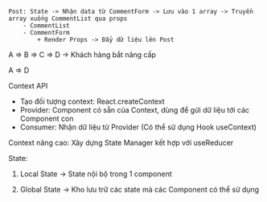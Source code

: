 ```
Post: State -> Nhận data từ CommentForm -> Lưu vào 1 array -> Truyền array xuống CommentList qua props
    - CommentList
    - CommentForm
        + Render Props -> Đẩy dữ liệu lên Post
```

A => B => C => D
-> Khách hàng bắt nâng cấp

A => D

Context API

- Tạo đối tượng context: React.createContext
- Provider: Component có sẵn của Context, dùng để gửi dữ liệu tới các Component con
- Consumer: Nhận dữ liệu từ Provider (Có thể sử dụng Hook useContext)

Context nâng cao: Xây dựng State Manager kết hợp với useReducer

State:

1. Local State -> State nội bộ trong 1 component

2. Global State -> Kho lưu trữ các state mà các Component có thể sử dụng
